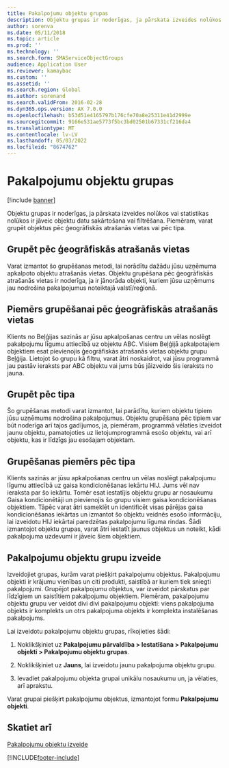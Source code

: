 ```yaml
---
title: Pakalpojumu objektu grupas
description: Objektu grupas ir noderīgas, ja pārskata izveides nolūkos vai statistikas nolūkos ir jāveic objektu datu sakārtošana vai filtrēšana.
author: sorenva
ms.date: 05/11/2018
ms.topic: article
ms.prod: ''
ms.technology: ''
ms.search.form: SMAServiceObjectGroups
audience: Application User
ms.reviewer: kamaybac
ms.custom: ''
ms.assetid: ''
ms.search.region: Global
ms.author: sorenand
ms.search.validFrom: 2016-02-28
ms.dyn365.ops.version: AX 7.0.0
ms.openlocfilehash: b53d51e4165797b176cfe70a8e25311e41d2999e
ms.sourcegitcommit: 9166e531ae5773f5bc3bd02501b67331cf216da4
ms.translationtype: MT
ms.contentlocale: lv-LV
ms.lasthandoff: 05/03/2022
ms.locfileid: "8674762"
---
```

# <a name="service-object-groups"></a>Pakalpojumu objektu grupas

[!include [banner](../includes/banner.md)]

Objektu grupas ir noderīgas, ja pārskata izveides nolūkos vai statistikas nolūkos ir jāveic objektu datu sakārtošana vai filtrēšana. Piemēram, varat grupēt objektus pēc ģeogrāfiskās atrašanās vietas vai pēc tipa.

## <a name="group-by-geographical-location"></a>Grupēt pēc ģeogrāfiskās atrašanās vietas

Varat izmantot šo grupēšanas metodi, lai norādītu dažādu jūsu uzņēmuma apkalpoto objektu atrašanās vietas. Objektu grupēšana pēc ģeogrāfiskās atrašanās vietas ir noderīga, ja ir jānorāda objekti, kuriem jūsu uzņēmums jau nodrošina pakalpojumus noteiktajā valstī/reģionā.

## <a name="example-of-grouping-by-geographical-location"></a>Piemērs grupēšanai pēc ģeogrāfiskās atrašanās vietas

Klients no Beļģijas sazinās ar jūsu apkalpošanas centru un vēlas noslēgt pakalpojumu līgumu attiecībā uz objektu ABC. Visiem Beļģijā apkalpotajiem objektiem esat pievienojis ģeogrāfiskās atrašanās vietas objektu grupu Beļģija. Lietojot šo grupu kā filtru, varat ātri noskaidrot, vai jūsu programmā jau pastāv ieraksts par ABC objektu vai jums būs jāizveido šis ieraksts no jauna.

## <a name="group-by-type"></a>Grupēt pēc tipa

Šo grupēšanas metodi varat izmantot, lai parādītu, kuriem objektu tipiem jūsu uzņēmums nodrošina pakalpojumus. Objektu grupēšana pēc tipiem var būt noderīga arī tajos gadījumos, ja, piemēram, programmā vēlaties izveidot jaunu objektu, pamatojoties uz lietojumprogrammā esošo objektu, vai arī objektu, kas ir līdzīgs jau esošajam objektam.

## <a name="example-of-grouping-by-type"></a>Grupēšanas piemērs pēc tipa

Klients sazinās ar jūsu apkalpošanas centru un vēlas noslēgt pakalpojumu līgumu attiecībā uz gaisa kondicionēšanas iekārtu HIJ. Jums vēl nav ieraksta par šo iekārtu. Tomēr esat iestatījis objektu grupu ar nosaukumu Gaisa kondicionētāji un pievienojis šo grupu visiem gaisa kondicionēšanas objektiem. Tāpēc varat ātri sameklēt un identificēt visas pārējas gaisa kondicionēšanas iekārtas un izmantot šo objektu veidnēs esošo informāciju, lai izveidotu HIJ iekārtai paredzētas pakalpojumu līguma rindas. Šādi izmantojot objektu grupas, varat ātri iestatīt jaunus objektus un noteikt, kādi pakalpojuma uzdevumi ir jāveic šiem objektiem.

## <a name="create-service-object-groups"></a>Pakalpojumu objektu grupu izveide

Izveidojiet grupas, kurām varat piešķirt pakalpojumu objektus. Pakalpojumu objekti ir krājumu vienības un citi produkti, saistībā ar kuriem tiek sniegti pakalpojumi. Grupējot pakalpojumu objektus, var izveidot pārskatus par līdzīgiem un saistītiem pakalpojumu objektiem. Piemēram, pakalpojumu objektu grupu ver veidot divi divi pakalpojumu objekti: viens pakalpojuma objekts ir komplekts un otrs pakalpojuma objekts ir komplekta instalēšanas pakalpojums.

Lai izveidotu pakalpojumu objektu grupas, rīkojieties šādi:

1. Noklikšķiniet uz **Pakalpojumu pārvaldība > Iestatīšana > Pakalpojumu objekti > Pakalpojumu objektu grupas**.

2. Noklikšķiniet uz **Jauns**, lai izveidotu jaunu pakalpojuma objektu grupu.

3. Ievadiet pakalpojumu objekta grupai unikālu nosaukumu un, ja vēlaties, arī aprakstu.

Varat grupai piešķirt pakalpojumu objektus, izmantojot formu **Pakalpojumu objekti**. 

## <a name="see-also"></a>Skatiet arī

[Pakalpojumu objektu izveide](create-service-objects.md)




[!INCLUDE[footer-include](../../includes/footer-banner.md)]